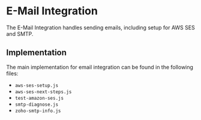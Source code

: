 # E-Mail Integration

The E-Mail Integration handles sending emails, including setup for AWS SES and SMTP.

## Implementation

The main implementation for email integration can be found in the following files:

*   `aws-ses-setup.js`
*   `aws-ses-next-steps.js`
*   `test-amazon-ses.js`
*   `smtp-diagnose.js`
*   `zoho-smtp-info.js`
